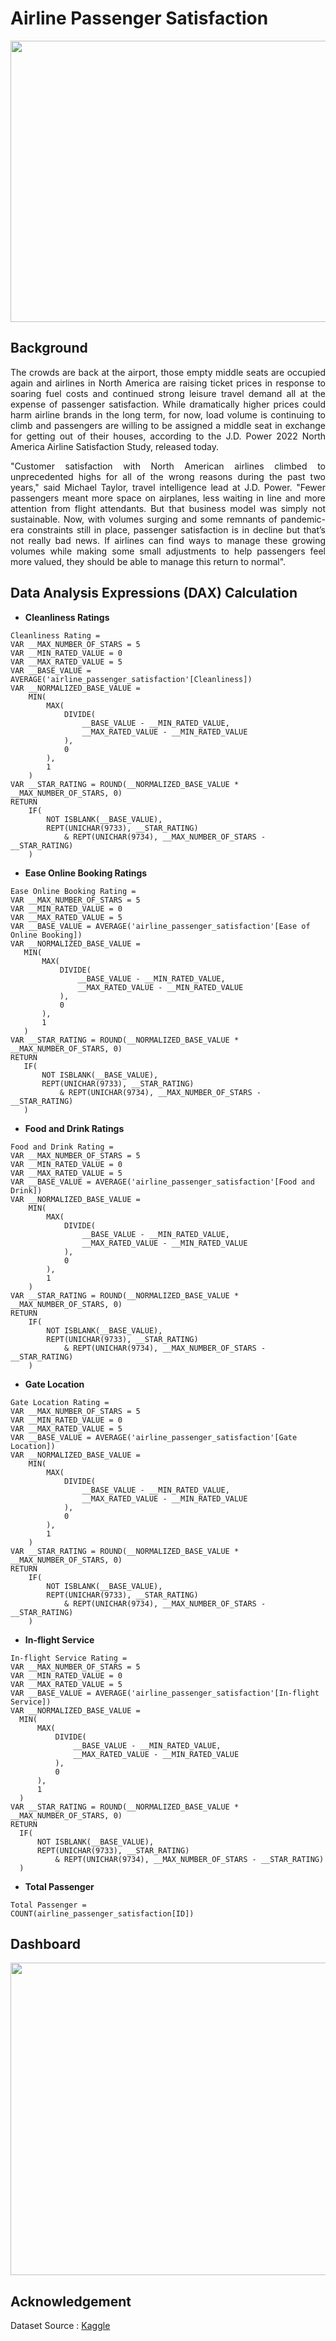 # Airline Passenger Satisfaction
<img src="https://github.com/Bayunova28/Airline_Passenger_Satisfaction/blob/master/cover.jpg" height="450" width="1100">

## Background
<p align="justify">The crowds are back at the airport, those empty middle seats are occupied again and airlines in North America are raising ticket prices in response to 
soaring fuel costs and continued strong leisure travel demand all at the expense of passenger satisfaction. While dramatically higher prices could harm airline brands in 
the long term, for now, load volume is continuing to climb and passengers are willing to be assigned a middle seat in exchange for getting out of their houses, according 
to the J.D. Power 2022 North America Airline Satisfaction Study, released today.<p> 

<p align="justify">"Customer satisfaction with North American airlines climbed to unprecedented highs for all of the wrong reasons during the past two years," said 
Michael Taylor, travel intelligence lead at J.D. Power. "Fewer passengers meant more space on airplanes, less waiting in line and more attention from flight attendants. 
But that business model was simply not sustainable. Now, with volumes surging and some remnants of pandemic-era constraints still in place, passenger satisfaction is in 
decline but that’s not really bad news. If airlines can find ways to manage these growing volumes while making some small adjustments to help passengers feel more valued,
they should be able to manage this return to normal".<p>

## Data Analysis Expressions (DAX) Calculation
* <b>Cleanliness Ratings</b>
```
Cleanliness Rating = 
VAR __MAX_NUMBER_OF_STARS = 5
VAR __MIN_RATED_VALUE = 0
VAR __MAX_RATED_VALUE = 5
VAR __BASE_VALUE = AVERAGE('airline_passenger_satisfaction'[Cleanliness])
VAR __NORMALIZED_BASE_VALUE =
	MIN(
		MAX(
			DIVIDE(
				__BASE_VALUE - __MIN_RATED_VALUE,
				__MAX_RATED_VALUE - __MIN_RATED_VALUE
			),
			0
		),
		1
	)
VAR __STAR_RATING = ROUND(__NORMALIZED_BASE_VALUE * __MAX_NUMBER_OF_STARS, 0)
RETURN
	IF(
		NOT ISBLANK(__BASE_VALUE),
		REPT(UNICHAR(9733), __STAR_RATING)
			& REPT(UNICHAR(9734), __MAX_NUMBER_OF_STARS - __STAR_RATING)
	)
  ```
* <b>Ease Online Booking Ratings</b>
 ```
 Ease Online Booking Rating =
 VAR __MAX_NUMBER_OF_STARS = 5
VAR __MIN_RATED_VALUE = 0
VAR __MAX_RATED_VALUE = 5
VAR __BASE_VALUE = AVERAGE('airline_passenger_satisfaction'[Ease of Online Booking])
VAR __NORMALIZED_BASE_VALUE =
	MIN(
		MAX(
			DIVIDE(
				__BASE_VALUE - __MIN_RATED_VALUE,
				__MAX_RATED_VALUE - __MIN_RATED_VALUE
			),
			0
		),
		1
	)
VAR __STAR_RATING = ROUND(__NORMALIZED_BASE_VALUE * __MAX_NUMBER_OF_STARS, 0)
RETURN
	IF(
		NOT ISBLANK(__BASE_VALUE),
		REPT(UNICHAR(9733), __STAR_RATING)
			& REPT(UNICHAR(9734), __MAX_NUMBER_OF_STARS - __STAR_RATING)
	)
  ```
* <b>Food and Drink Ratings</b>
```
Food and Drink Rating = 
VAR __MAX_NUMBER_OF_STARS = 5
VAR __MIN_RATED_VALUE = 0
VAR __MAX_RATED_VALUE = 5
VAR __BASE_VALUE = AVERAGE('airline_passenger_satisfaction'[Food and Drink])
VAR __NORMALIZED_BASE_VALUE =
	MIN(
		MAX(
			DIVIDE(
				__BASE_VALUE - __MIN_RATED_VALUE,
				__MAX_RATED_VALUE - __MIN_RATED_VALUE
			),
			0
		),
		1
	)
VAR __STAR_RATING = ROUND(__NORMALIZED_BASE_VALUE * __MAX_NUMBER_OF_STARS, 0)
RETURN
	IF(
		NOT ISBLANK(__BASE_VALUE),
		REPT(UNICHAR(9733), __STAR_RATING)
			& REPT(UNICHAR(9734), __MAX_NUMBER_OF_STARS - __STAR_RATING)
	)
```

* <b>Gate Location</b>
```
Gate Location Rating = 
VAR __MAX_NUMBER_OF_STARS = 5
VAR __MIN_RATED_VALUE = 0
VAR __MAX_RATED_VALUE = 5
VAR __BASE_VALUE = AVERAGE('airline_passenger_satisfaction'[Gate Location])
VAR __NORMALIZED_BASE_VALUE =
	MIN(
		MAX(
			DIVIDE(
				__BASE_VALUE - __MIN_RATED_VALUE,
				__MAX_RATED_VALUE - __MIN_RATED_VALUE
			),
			0
		),
		1
	)
VAR __STAR_RATING = ROUND(__NORMALIZED_BASE_VALUE * __MAX_NUMBER_OF_STARS, 0)
RETURN
	IF(
		NOT ISBLANK(__BASE_VALUE),
		REPT(UNICHAR(9733), __STAR_RATING)
			& REPT(UNICHAR(9734), __MAX_NUMBER_OF_STARS - __STAR_RATING)
	)
  ```
  
  * <b>In-flight Service</b>
  ```
  In-flight Service Rating = 
  VAR __MAX_NUMBER_OF_STARS = 5
VAR __MIN_RATED_VALUE = 0
VAR __MAX_RATED_VALUE = 5
VAR __BASE_VALUE = AVERAGE('airline_passenger_satisfaction'[In-flight Service])
VAR __NORMALIZED_BASE_VALUE =
	MIN(
		MAX(
			DIVIDE(
				__BASE_VALUE - __MIN_RATED_VALUE,
				__MAX_RATED_VALUE - __MIN_RATED_VALUE
			),
			0
		),
		1
	)
VAR __STAR_RATING = ROUND(__NORMALIZED_BASE_VALUE * __MAX_NUMBER_OF_STARS, 0)
RETURN
	IF(
		NOT ISBLANK(__BASE_VALUE),
		REPT(UNICHAR(9733), __STAR_RATING)
			& REPT(UNICHAR(9734), __MAX_NUMBER_OF_STARS - __STAR_RATING)
	)
  ```
  
  * <b>Total Passenger</b>
  ```
  Total Passenger =
  COUNT(airline_passenger_satisfaction[ID])
  ```
  
  ## Dashboard
  <img src="https://github.com/Bayunova28/Airline_Passenger_Satisfaction/blob/master/dashboard-report.png" height="500" width="1100">
  
  ## Acknowledgement
  Dataset Source : [Kaggle](https://www.kaggle.com/datasets/teejmahal20/airline-passenger-satisfaction?select=train.csv) 
